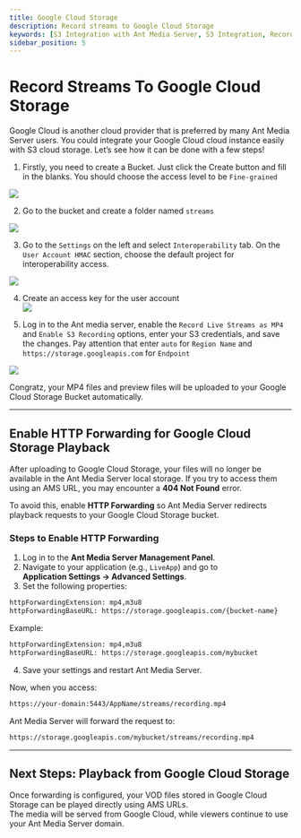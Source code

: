 ```yaml
---
title: Google Cloud Storage
description: Record streams to Google Cloud Storage
keywords: [S3 Integration with Ant Media Server, S3 Integration, Record streams to Google Cloud Storage, Ant Media Server Documentation, Ant Media Server Tutorials]
sidebar_position: 5
---
```


# Record Streams To Google Cloud Storage

Google Cloud is another cloud provider that is preferred by many Ant Media Server users. You could integrate your Google Cloud cloud instance easily with S3 cloud storage. Let’s see how it can be done with a few steps!

1. Firstly, you need to create a Bucket. Just click the Create button and fill in the blanks. You should choose the access level to be `Fine-grained`

![](@site/static/img/image-1665067750280.png)

2. Go to the bucket and create a folder named `streams`

![](@site/static/img/image-1665067824644.png )

3. Go to the `Settings` on the left and select `Interoperability` tab. On the `User Account HMAC` section, choose the default project for interoperability access.
 
![](@site/static/img/image-1665067873135.png)

4. Create an access key for the user account  
![](@site/static/img/image-1665067947615.png )

5. Log in to the Ant media server, enable the `Record Live Streams as MP4` and `Enable S3 Recording` options, enter your S3 credentials, and save the changes. Pay attention that enter `auto` for `Region Name` and `https://storage.googleapis.com` for `Endpoint`

![](@site/static/img/image-1665068031722.png )

Congratz, your MP4 files and preview files will be uploaded to your Google Cloud Storage Bucket automatically.

---

## Enable HTTP Forwarding for Google Cloud Storage Playback

After uploading to Google Cloud Storage, your files will no longer be available in the Ant Media Server local storage. If you try to access them using an AMS URL, you may encounter a **404 Not Found** error.

To avoid this, enable **HTTP Forwarding** so Ant Media Server redirects playback requests to your Google Cloud Storage bucket.

### Steps to Enable HTTP Forwarding

1. Log in to the **Ant Media Server Management Panel**.  
2. Navigate to your application (e.g., `LiveApp`) and go to  
   **Application Settings → Advanced Settings**.  
3. Set the following properties:

```bash
httpForwardingExtension: mp4,m3u8  
httpForwardingBaseURL: https://storage.googleapis.com/{bucket-name}  
```

Example:  

```bash
httpForwardingExtension: mp4,m3u8  
httpForwardingBaseURL: https://storage.googleapis.com/mybucket  
```

4. Save your settings and restart Ant Media Server.

Now, when you access:

```bash
https://your-domain:5443/AppName/streams/recording.mp4  
```

Ant Media Server will forward the request to:

```bash
https://storage.googleapis.com/mybucket/streams/recording.mp4  
```

---

## Next Steps: Playback from Google Cloud Storage

Once forwarding is configured, your VOD files stored in Google Cloud Storage can be played directly using AMS URLs.  
The media will be served from Google Cloud, while viewers continue to use your Ant Media Server domain.